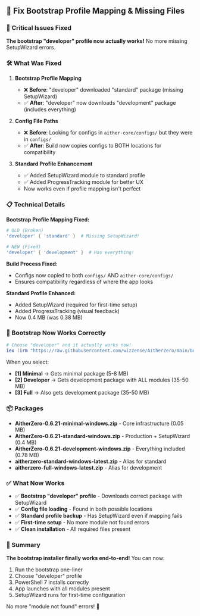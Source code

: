 ## 🔧 Fix Bootstrap Profile Mapping & Missing Files

### 🎯 Critical Issues Fixed

**The bootstrap "developer" profile now actually works!** No more missing SetupWizard errors.

### 🛠️ What Was Fixed

1. **Bootstrap Profile Mapping**
   - ❌ **Before**: "developer" downloaded "standard" package (missing SetupWizard)
   - ✅ **After**: "developer" now downloads "development" package (includes everything)

2. **Config File Paths**
   - ❌ **Before**: Looking for configs in `aither-core/configs/` but they were in `configs/`
   - ✅ **After**: Build now copies configs to BOTH locations for compatibility

3. **Standard Profile Enhancement**
   - ✅ Added SetupWizard module to standard profile
   - ✅ Added ProgressTracking module for better UX
   - Now works even if profile mapping isn't perfect

### 📋 Technical Details

**Bootstrap Profile Mapping Fixed:**
```powershell
# OLD (Broken)
'developer' { 'standard' }  # Missing SetupWizard!

# NEW (Fixed)  
'developer' { 'development' }  # Has everything!
```

**Build Process Fixed:**
- Configs now copied to both `configs/` AND `aither-core/configs/`
- Ensures compatibility regardless of where the app looks

**Standard Profile Enhanced:**
- Added SetupWizard (required for first-time setup)
- Added ProgressTracking (visual feedback)
- Now 0.4 MB (was 0.38 MB)

### 🚀 Bootstrap Now Works Correctly

```powershell
# Choose "developer" and it actually works now!
iex (irm "https://raw.githubusercontent.com/wizzense/AitherZero/main/bootstrap.ps1")
```

When you select:
- **[1] Minimal** → Gets minimal package (5-8 MB)
- **[2] Developer** → Gets development package with ALL modules (35-50 MB) 
- **[3] Full** → Also gets development package (35-50 MB)

### 📦 Packages

- **AitherZero-0.6.21-minimal-windows.zip** - Core infrastructure (0.05 MB)
- **AitherZero-0.6.21-standard-windows.zip** - Production + SetupWizard (0.4 MB)
- **AitherZero-0.6.21-development-windows.zip** - Everything included (0.78 MB)
- **aitherzero-standard-windows-latest.zip** - Alias for standard
- **aitherzero-full-windows-latest.zip** - Alias for development

### ✅ What Now Works

- ✅ **Bootstrap "developer" profile** - Downloads correct package with SetupWizard
- ✅ **Config file loading** - Found in both possible locations
- ✅ **Standard profile backup** - Has SetupWizard even if mapping fails
- ✅ **First-time setup** - No more module not found errors
- ✅ **Clean installation** - All required files present

### 🎉 Summary

**The bootstrap installer finally works end-to-end!** You can now:
1. Run the bootstrap one-liner
2. Choose "developer" profile  
3. PowerShell 7 installs correctly
4. App launches with all modules present
5. SetupWizard runs for first-time configuration

No more "module not found" errors! 🚀